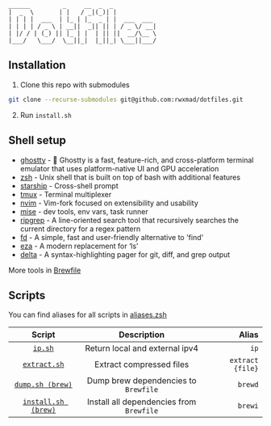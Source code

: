```
______         _     __  _  _
|  _  \       | |   / _|(_)| |
| | | |  ___  | |_ | |_  _ | |  ___  ___
| | | | / _ \ | __||  _|| || | / _ \/ __|
| |/ / | (_) || |_ | |  | || ||  __/\__ \
|___/   \___/  \__||_|  |_||_| \___||___/
```

## Installation

1. Clone this repo with submodules

```bash
git clone --recurse-submodules git@github.com:rwxmad/dotfiles.git
```

2. Run `install.sh`

## Shell setup

- [ghostty](https://github.com/ghostty-org/ghostty) - 👻 Ghostty is a fast, feature-rich, and cross-platform terminal emulator that uses platform-native UI and GPU acceleration
- [zsh](https://github.com/ohmyzsh/ohmyzsh/wiki/Installing-ZSH) - Unix shell that is built on top of bash with additional features
- [starship](https://github.com/starship/starship) - Cross-shell prompt
- [tmux](https://github.com/tmux/tmux) - Terminal multiplexer
- [nvim](https://github.com/neovim/neovim) - Vim-fork focused on extensibility and usability
- [mise](https://github.com/jdx/mise) - dev tools, env vars, task runner
- [ripgrep](https://github.com/BurntSushi/ripgrep) - A line-oriented search tool that recursively searches the current directory for a regex pattern
- [fd](https://github.com/sharkdp/fd) - A simple, fast and user-friendly alternative to 'find'
- [eza](https://github.com/eza-community/eza) - A modern replacement for ‘ls’
- [delta](https://github.com/dandavison/delta) - A syntax-highlighting pager for git, diff, and grep output

More tools in [Brewfile](.config/brew/Brewfile)

## Scripts

You can find aliases for all scripts in [aliases.zsh](.config/zsh/aliases.zsh)

|                         Script                         |               Description                |            Alias |
| :----------------------------------------------------: | :--------------------------------------: | ---------------: |
|            [`ip.sh`](.config/scripts/ip.sh)            |      Return local and external ipv4      |             `ip` |
|       [`extract.sh`](.config/scripts/extract.sh)       |         Extract compressed files         | `extract {file}` |
|    [`dump.sh (brew)`](.config/scripts/brew/dump.sh)    |   Dump brew dependencies to `Brewfile`   |          `brewd` |
| [`install.sh (brew)`](.config/scripts/brew/install.sh) | Install all dependencies from `Brewfile` |          `brewi` |
